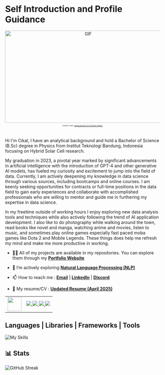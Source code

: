 # Self Introduction and Profile Guidance

<!-- Header Animation -->
<div align="center">
  <img height="300" width="525" alt="GIF" src="https://raw.githubusercontent.com/mcikalmerdeka/assets/main/snorlax_animation.gif">
  <p style="font-size: 6px;"><small>Original creator: <a href="https://x.com/ring_hyacinth/status/1870386506776674376?t=X43CIzUItl7T6uabwSYIpQ&s=19" target="_blank">@ring_hyacinth on X (formerly Twitter)</a></small></p>
</div>

<br>

<!-- Main Profile Introduction -->
Hi I'm Cikal, I have an analytical background and hold a Bachelor of Science (B.Sc) degree in Physics from Institut Teknologi Bandung, Indonesia focusing on Hybrid Solar Cell research.

My graduation in 2023, a pivotal year marked by significant advancements in artificial intelligence with the introduction of GPT-4 and other generative AI models, has fueled my curiosity and excitement to jump into the field of data. Currently, I am actively deepening my knowledge in data science through various sources, including bootcamps and online courses. I am keenly seeking opportunities for contracts or full-time positions in the data field to gain early experiences and collaborate with accomplished professionals who are willing to mentor and guide me in furthering my expertise in data science.

In my freetime outside of working hours I enjoy exploring new data analysis tools and techniques while also actively following the trend of AI application development. I also like to do photography while walking around the town, read books like novel and manga, watching anime and movies, listen to music, and sometimes play online games especially fast paced moba games like Dota 2 and Mobile Legends. These things does help me refresh my mind and make me more productive in working.

- 👨‍💻 All of my projects are available in my repositories. You can explore them through my **[Portfolio Website](https://cikal-personal-website.vercel.app/)**
  
- 🌱 I’m actively exploring **[Natural Language Processing (NLP)](https://github.com/mcikalmerdeka/NLP-Learning)**

- 📫 How to reach me : **[Email](mailto:mcikalmerdeka@gmail.com)** | **[LinkedIn](https://www.linkedin.com/in/muhammad-cikal-merdeka-50a658266/)** | **[Discord](https://discordapp.com/users/699071814092980264)**

- 📜 My resume/CV : **[Updated Resume (April 2025)](https://drive.google.com/file/d/1KTVOW2r29bbu2G7JJvBA2O815jemC43B/view?usp=sharing)**

<!-- Profile Additional Info -->
<table>
  <tr>
    <td>
      <!-- Larger profile views -->
      <a href="https://github.com/mcikalmerdeka">
        <img src="https://komarev.com/ghpvc/?username=mcikalmerdeka&style=flat&color=1ED760" height="45"/>
      </a>
    </td>
    <td align="right">
      <!-- Spotify badges -->
      <a href="https://open.spotify.com/playlist/6kSi8yuu24PGF3UhcrZjn5?si=e31ef63f09234156">
        <img src="https://img.shields.io/badge/Spotify Playlist-EN-1ED760?style=for-the-badge&logo=spotify&logoColor=white"/>
      </a>
      <a href="https://open.spotify.com/playlist/7DupLwtWnoVS20uUVrpo62?si=1d76646dec8643df">
        <img src="https://img.shields.io/badge/JP-1ED760?style=for-the-badge&logoColor=white"/>
      </a>
      <a href="https://open.spotify.com/artist/5kVZa4lFUmAQlBogl1fkd6?si=0AkswLEfQV6jDpWCKPBRcA">
        <img src="https://img.shields.io/badge/Fav Artist-Aimyon-1ED760?style=for-the-badge&logo=spotify&logoColor=white"/>
      </a>
      <a href="https://open.spotify.com/artist/4UK2Lzi6fBfUi9rpDt6cik?si=YR_0a8SsQ3eE1GG3OOk-rg">
        <img src="https://img.shields.io/badge/Yorushika-1ED760?style=for-the-badge&logoColor=white"/>
      </a>
    </td>
  </tr>
</table>

<!-- Skillsets -->
## Languages | Libraries | Frameworks | Tools
![My Skills](https://go-skill-icons.vercel.app/api/icons?i=python,r,matlab,mysql,postgresql,sqlserver,sqlalchemy,sqlite,numpy,pandas,scipy,tensorflow,pytorch,selenium,matplotlib,seaborn,sklearn,mlflow,huggingface,streamlit,flask,fastapi,n8n,langchain,chatgpt,claude,gemini,ollama,azure,bigquery,snowflake,pinecone,supabase,tableau,pbi,metabase,looker,dbtlabs,airflow,docker,postman,pytest,excel,git,github,dbeaver,vscode,cursor,jupyter,googlecolab&theme=dark&titles=true&perline=15)

<!-- Github and Other Stats -->
## 📊 Stats

<div align="left">
  <img src="https://streak-stats.demolab.com?user=mcikalmerdeka&theme=dark" alt="GitHub Streak" />
</div>
